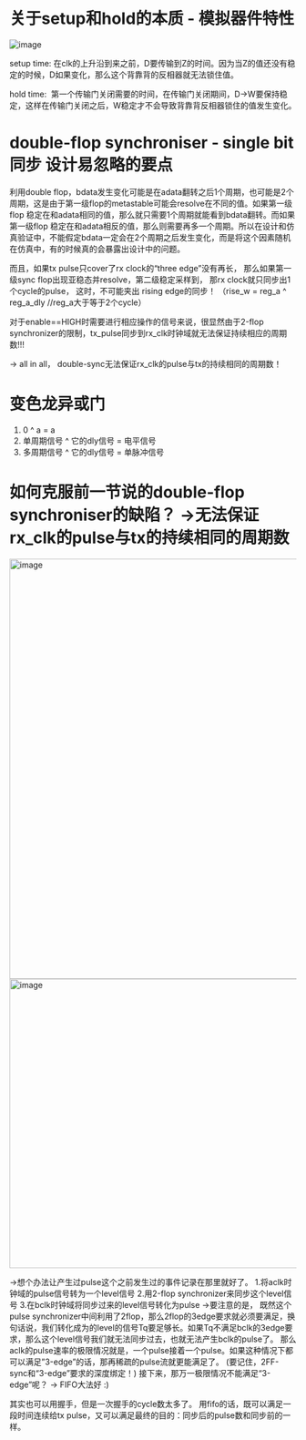 # 关于setup和hold的本质 - 模拟器件特性

![image](https://user-images.githubusercontent.com/62500426/185783082-5d8cc9b5-13f9-474b-b225-7bf37d7d739d.png)

setup time: 在clk的上升沿到来之前，D要传输到Z的时间。因为当Z的值还没有稳定的时候，D如果变化，那么这个背靠背的反相器就无法锁住值。

hold time:  第一个传输门关闭需要的时间，在传输门关闭期间，D->W要保持稳定，这样在传输门关闭之后，W稳定才不会导致背靠背反相器锁住的值发生变化。


# double-flop synchroniser - single bit 同步 设计易忽略的要点

利用double flop，bdata发生变化可能是在adata翻转之后1个周期，也可能是2个周期，这是由于第一级flop的metastable可能会resolve在不同的值。如果第一级flop 稳定在和adata相同的值，那么就只需要1个周期就能看到bdata翻转。而如果第一级flop 稳定在和adata相反的值，那么则需要再多一个周期。所以在设计和仿真验证中，不能假定bdata一定会在2个周期之后发生变化，而是将这个因素随机在仿真中，有的时候真的会暴露出设计中的问题。

而且，如果tx pulse只cover了rx clock的“three edge”没有再长， 那么如果第一级sync flop出现亚稳态并resolve，第二级稳定采样到， 那rx clock就只同步出1个cycle的pulse，
这时，不可能夹出 rising edge的同步！  （rise_w = reg_a ^ reg_a_dly //reg_a大于等于2个cycle）

对于enable==HIGH时需要进行相应操作的信号来说，很显然由于2-flop synchronizer的限制，tx_pulse同步到rx_clk时钟域就无法保证持续相应的周期数!!!

-> all in all， double-sync无法保证rx_clk的pulse与tx的持续相同的周期数！

# 变色龙异或门
1. 0 ^ a = a
2. 单周期信号 ^ 它的dly信号 = 电平信号
3. 多周期信号 ^ 它的dly信号 = 单脉冲信号

# 如何克服前一节说的double-flop synchroniser的缺陷？ ->无法保证rx_clk的pulse与tx的持续相同的周期数
<img width="738" alt="image" src="https://user-images.githubusercontent.com/62500426/187070558-f25b21fb-ccbe-461a-97a3-3a1b72129e76.png">
<img width="508" alt="image" src="https://user-images.githubusercontent.com/62500426/187074972-105505d2-2145-4093-af2c-c2ce9c4436d3.png">

->想个办法让产生过pulse这个之前发生过的事件记录在那里就好了。
1.将aclk时钟域的pulse信号转为一个level信号
2.用2-flop synchronizer来同步这个level信号
3.在bclk时钟域将同步过来的level信号转化为pulse
->要注意的是，
既然这个pulse synchronizer中间利用了2flop，那么2flop的3edge要求就必须要满足，换句话说，我们转化成为的level的信号Tq要足够长。如果Tq不满足bclk的3edge要求，那么这个level信号我们就无法同步过去，也就无法产生bclk的pulse了。
那么aclk的pulse速率的极限情况就是，一个pulse接着一个pulse。如果这种情况下都可以满足”3-edge”的话，那再稀疏的pulse流就更能满足了。
(要记住，2FF-sync和“3-edge”要求的深度绑定！)
接下来，那万一极限情况不能满足“3-edge”呢？ 
-> FIFO大法好 :)

其实也可以用握手，但是一次握手的cycle数太多了。
用fifo的话，既可以满足一段时间连续给tx pulse，又可以满足最终的目的：同步后的pulse数和同步前的一样。
